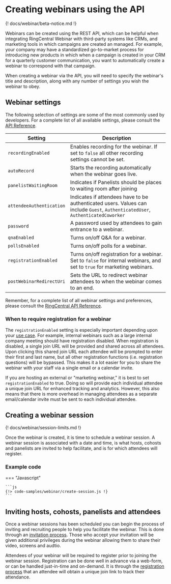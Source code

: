 # Creating webinars using the API

{! docs/webinar/beta-notice.md !}

Webinars can be created using the REST API, which can be helpful when integrating RingCentral Webinar with third-party systems like CRMs, and marketing tools in which campaigns are created an managed. For example, your company may have a standardized go-to-market process for introducing new products in which when a campaign is created in your CRM for a quarterly customer communication, you want to automatically create a webinar to correspond with that campaign.

When creating a webinar via the API, you will need to specify the webinar's title and description, along with any number of settings you wish the webinar to obey.

## Webinar settings

The following selection of settings are some of the most commonly used by developers. For a complete list of all available settings, please consult the [API Reference](https://developers.ringcentral.com/api-reference/webinar).

| Setting                  | Description                                                                                                                     |
|--------------------------|---------------------------------------------------------------------------------------------------------------------------------|
| `recordingEnabled`       | Enables recording for the webinar. If set to `false` all other recording settings cannot be set.                                |
| `autoRecord`             | Starts the recording automatically when the webinar goes live.                                                                  |
| `panelistWaitingRoom`    | Indicates if Panelists should be places to waiting room after joining                                                           |
| `attendeeAuthentication` | Indicates if attendees have to be authenticated users. Values can include `Guest`, `AuthenticatedUser`, `AuthenticatedCoworker` |
| `password`               | A password used by attendees to gain entrance to a webinar.                                                                     |
| `qnaEnabled`             | Turns on/off Q&A for a webinar.                                                                                                 |
| `pollsEnabled`           | Turns on/off polls for a webinar.                                                                                               |
| `registrationEnabled`    | Turns on/off registration for a webinar. Set to `false` for internal webinars, and set to `true` for marketing webinars.        |
| `postWebinarRedirectUri` | Sets the URL to redirect webinar attendees to when the webinar comes to an end.                                                 |

Remember, for a complete list of all webinar settings and preferences, please consult the [RingCentral API Reference](https://developers.ringcentral.com/api-reference/webinar).

### When to require registration for a webinar

The `registrationEnabled` setting is especially important depending upon your [use case](../use-cases/). For example, internal webinars such as a large internal company meeting should have registration disabled. When registration is disabled, a single join URL will be provided and shared across all attendees. Upon clicking this shared join URL each attendee will be prompted to enter their first and last name, but all other registration functions (i.e. registration questions) will be bypassed. This makes it a lot easier for you to share the webinar with your staff via a single email or a calendar invite. 

If you are hosting an external or "marketing webinar," it is best to set `registrationEnabled` to true. Doing so will provide each individual attendee a unique join URL for enhanced tracking and analytics. However, this also means that there is more overhead in managing attendees as a separate email/calendar invite must be sent to each individual attendee. 

## Creating a webinar session

{! docs/webinar/session-limits.md !}

Once the webinar is created, it is time to schedule a webinar session. A webinar session is associated with a date and time, is what hosts, cohosts and panelists are invited to help facilitate, and is for which attendees will register. 

### Example code

=== "Javascript"

    ```js
	{!> code-samples/webinar/create-session.js !}
	```

## Inviting hosts, cohosts, panelists and attendees

Once a webinar sessions has been scheduled you can begin the process of inviting and recruiting people to help you facilitate the webinar. This is done through an [invitation process](../invitees/). Those who accept your invitation will be given additional privileges during the webinar allowing them to share their video, screens and audtio. 

Attendees of your webinar will be required to register prior to joining the webinar session. Registration can be done well in advance via a web-form, or can be handled just-in-time and on-demand. It is through the [registration process](../registrants/) that an attendee will obtain a unique join link to track their attendance. 
